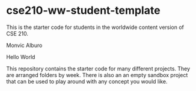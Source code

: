 # cse210-ww-student-template
This is the starter code for students in the worldwide content version of CSE 210.

Monvic Alburo

Hello World

This repository contains the starter code for many different projects. They are arranged folders by week. There is also an an empty sandbox project that can be used to play around with any concept you would like.
